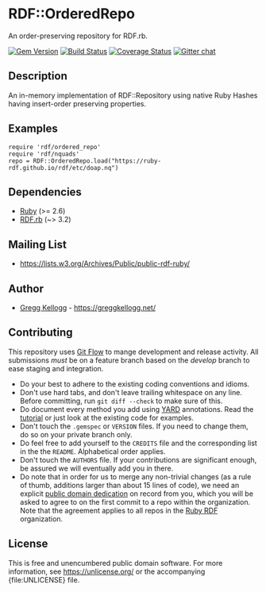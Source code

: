 # RDF::OrderedRepo

An order-preserving repository for RDF.rb.

[![Gem Version](https://badge.fury.io/rb/rdf-ordered-repo.svg)](https://badge.fury.io/rb/rdf-ordered-repo)
[![Build Status](https://github.com/ruby-rdf/rdf-ordered-repo/workflows/CI/badge.svg?branch=develop)](https://github.com/ruby-rdf/rdf-ordered-repo/actions?query=workflow%3ACI)
[![Coverage Status](https://coveralls.io/repos/ruby-rdf/rdf-ordered-repo/badge.svg?branch=develop)](https://coveralls.io/github/ruby-rdf/rdf-ordered-repo?branch=develop)
[![Gitter chat](https://badges.gitter.im/ruby-rdf/rdf.png)](https://gitter.im/ruby-rdf/rdf)

## Description

An in-memory implementation of RDF::Repository using native Ruby Hashes having insert-order preserving properties.

## Examples

    require 'rdf/ordered_repo'
    require 'rdf/nquads'
    repo = RDF::OrderedRepo.load("https://ruby-rdf.github.io/rdf/etc/doap.nq")

## Dependencies

* [Ruby](https://ruby-lang.org/) (>= 2.6)
* [RDF.rb][] (~> 3.2)

## Mailing List

* <https://lists.w3.org/Archives/Public/public-rdf-ruby/>

## Author

* [Gregg Kellogg](https://github.com/gkellogg) - <https://greggkellogg.net/>

## Contributing
This repository uses [Git Flow](https://github.com/nvie/gitflow) to mange development and release activity. All submissions _must_ be on a feature branch based on the _develop_ branch to ease staging and integration.

* Do your best to adhere to the existing coding conventions and idioms.
* Don't use hard tabs, and don't leave trailing whitespace on any line.
  Before committing, run `git diff --check` to make sure of this.
* Do document every method you add using [YARD][] annotations. Read the
  [tutorial][YARD-GS] or just look at the existing code for examples.
* Don't touch the `.gemspec` or `VERSION` files. If you need to change them,
  do so on your private branch only.
* Do feel free to add yourself to the `CREDITS` file and the
  corresponding list in the the `README`. Alphabetical order applies.
* Don't touch the `AUTHORS` file. If your contributions are significant
  enough, be assured we will eventually add you in there.
* Do note that in order for us to merge any non-trivial changes (as a rule
  of thumb, additions larger than about 15 lines of code), we need an
  explicit [public domain dedication][PDD] on record from you,
  which you will be asked to agree to on the first commit to a repo within the organization.
  Note that the agreement applies to all repos in the [Ruby RDF](https://github.com/ruby-rdf/) organization.

## License

This is free and unencumbered public domain software. For more information,
see <https://unlicense.org/> or the accompanying {file:UNLICENSE} file.

[RDF.rb]:           https://ruby-rdf.github.io/
[YARD]:             https://yardoc.org/
[YARD-GS]:          https://rubydoc.info/docs/yard/file/docs/GettingStarted.md
[PDD]:              https://unlicense.org/#unlicensing-contributions
